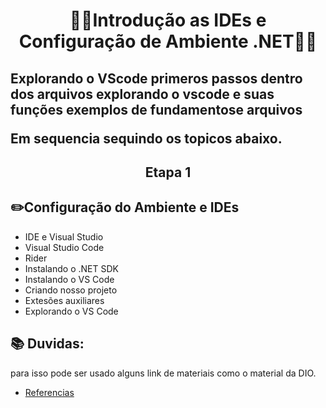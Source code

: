 # <p align="center"> 👨‍💻Introdução as IDEs e Configuração de Ambiente .NET👨‍💻 </p>

## Explorando o VScode primeros passos dentro dos arquivos explorando o vscode e suas funções exemplos de fundamentose arquivos <p>Em sequencia sequindo os topicos abaixo. </p>

## <p align="center"> Etapa 1</p>

## ✏️Configuração do Ambiente e IDEs
- IDE e Visual Studio
- Visual Studio Code
- Rider 
- Instalando o .NET SDK 
- Instalando o VS Code 
- Criando nosso projeto 
- Extesões auxiliares
- Explorando o VS Code


##
## 📚 Duvidas: 
para isso pode ser usado alguns link de materiais como o material da DIO. </p> 

- [Referencias](https://drive.google.com/file/d/1lqs6ArFrggBgaSUCoAgnHnUHKghhlH-O/view)


